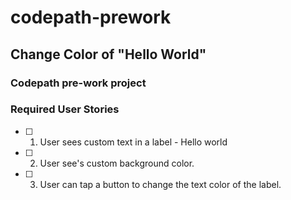 # codepath-prework

## Change Color of "Hello World"

### Codepath pre-work project

### Required User Stories
- [ ] 1. User sees custom text in a label - Hello world
- [ ] 2. User see's custom background color.
- [ ] 3. User can tap a button to change the text color of the label.
